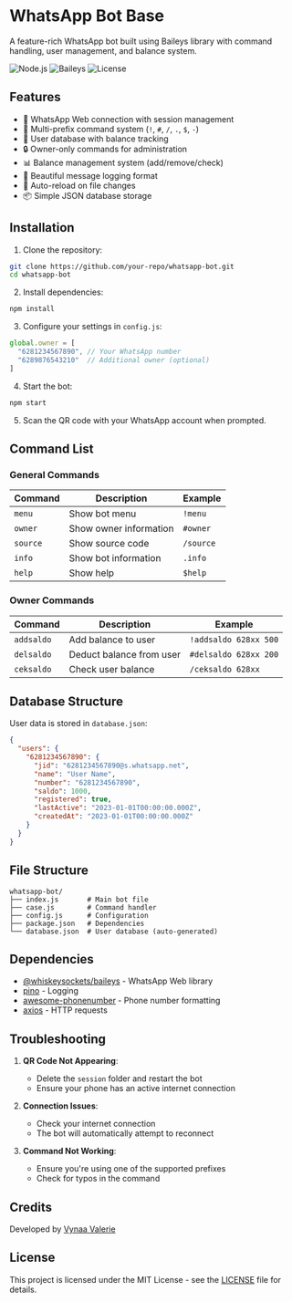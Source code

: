 # WhatsApp Bot Base

A feature-rich WhatsApp bot built using Baileys library with command handling, user management, and balance system.

![Node.js](https://img.shields.io/badge/Node.js-16.x+-green)
![Baileys](https://img.shields.io/badge/Baileys-6.6.0-blue)
![License](https://img.shields.io/badge/License-MIT-yellow)

## Features

- 📱 WhatsApp Web connection with session management
- 💬 Multi-prefix command system (`!`, `#`, `/`, `.`, `$`, `-`)
- 👤 User database with balance tracking
- 🔒 Owner-only commands for administration
- 📊 Balance management system (add/remove/check)
- 📝 Beautiful message logging format
- 🔄 Auto-reload on file changes
- 📦 Simple JSON database storage

## Installation

1. Clone the repository:
```bash
git clone https://github.com/your-repo/whatsapp-bot.git
cd whatsapp-bot
```

2. Install dependencies:
```bash
npm install
```

3. Configure your settings in `config.js`:
```javascript
global.owner = [
  "6281234567890", // Your WhatsApp number
  "6289876543210"  // Additional owner (optional)
]
```

4. Start the bot:
```bash
npm start
```

5. Scan the QR code with your WhatsApp account when prompted.

## Command List

### General Commands
| Command   | Description                | Example           |
|-----------|----------------------------|-------------------|
| `menu`    | Show bot menu              | `!menu`           |
| `owner`   | Show owner information     | `#owner`          |
| `source`  | Show source code           | `/source`         |
| `info`    | Show bot information       | `.info`           |
| `help`    | Show help                  | `$help`           |

### Owner Commands
| Command     | Description                      | Example               |
|-------------|----------------------------------|-----------------------|
| `addsaldo`  | Add balance to user              | `!addsaldo 628xx 500` |
| `delsaldo`  | Deduct balance from user         | `#delsaldo 628xx 200` |
| `ceksaldo`  | Check user balance               | `/ceksaldo 628xx`     |

## Database Structure

User data is stored in `database.json`:
```json
{
  "users": {
    "6281234567890": {
      "jid": "6281234567890@s.whatsapp.net",
      "name": "User Name",
      "number": "6281234567890",
      "saldo": 1000,
      "registered": true,
      "lastActive": "2023-01-01T00:00:00.000Z",
      "createdAt": "2023-01-01T00:00:00.000Z"
    }
  }
}
```

## File Structure

```
whatsapp-bot/
├── index.js       # Main bot file
├── case.js        # Command handler
├── config.js      # Configuration
├── package.json   # Dependencies
└── database.json  # User database (auto-generated)
```

## Dependencies

- [@whiskeysockets/baileys](https://github.com/whiskeysockets/Baileys) - WhatsApp Web library
- [pino](https://github.com/pinojs/pino) - Logging
- [awesome-phonenumber](https://github.com/grantila/awesome-phonenumber) - Phone number formatting
- [axios](https://github.com/axios/axios) - HTTP requests

## Troubleshooting

1. **QR Code Not Appearing**:
   - Delete the `session` folder and restart the bot
   - Ensure your phone has an active internet connection

2. **Connection Issues**:
   - Check your internet connection
   - The bot will automatically attempt to reconnect

3. **Command Not Working**:
   - Ensure you're using one of the supported prefixes
   - Check for typos in the command

## Credits

Developed by [Vynaa Valerie](https://github.com/VynaaValerie)

## License

This project is licensed under the MIT License - see the [LICENSE](LICENSE) file for details.